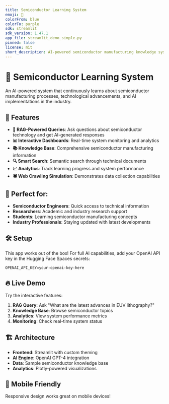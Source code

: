 ```yaml
---
title: Semiconductor Learning System
emoji: 🔬
colorFrom: blue
colorTo: purple
sdk: streamlit
sdk_version: 1.47.1
app_file: streamlit_demo_simple.py
pinned: false
license: mit
short_description: AI-powered semiconductor manufacturing knowledge system with RAG
---
```


# 🔬 Semiconductor Learning System

An AI-powered system that continuously learns about semiconductor manufacturing processes, technological advancements, and AI implementations in the industry.

## 🚀 Features

- **🤖 RAG-Powered Queries**: Ask questions about semiconductor technology and get AI-generated responses
- **📊 Interactive Dashboards**: Real-time system monitoring and analytics
- **📚 Knowledge Base**: Comprehensive semiconductor manufacturing information
- **🔍 Smart Search**: Semantic search through technical documents
- **📈 Analytics**: Track learning progress and system performance
- **🕷️ Web Crawling Simulation**: Demonstrates data collection capabilities

## 🎯 Perfect for:

- **Semiconductor Engineers**: Quick access to technical information
- **Researchers**: Academic and industry research support
- **Students**: Learning semiconductor manufacturing concepts
- **Industry Professionals**: Staying updated with latest developments

## 🛠️ Setup

This app works out of the box! For full AI capabilities, add your OpenAI API key in the Hugging Face Spaces secrets:

```
OPENAI_API_KEY=your-openai-key-here
```

## 🔥 Live Demo

Try the interactive features:

1. **RAG Query**: Ask "What are the latest advances in EUV lithography?"
2. **Knowledge Base**: Browse semiconductor topics
3. **Analytics**: View system performance metrics
4. **Monitoring**: Check real-time system status

## 🏗️ Architecture

- **Frontend**: Streamlit with custom theming
- **AI Engine**: OpenAI GPT-4 integration
- **Data**: Sample semiconductor knowledge base
- **Analytics**: Plotly-powered visualizations

## 📱 Mobile Friendly

Responsive design works great on mobile devices!
